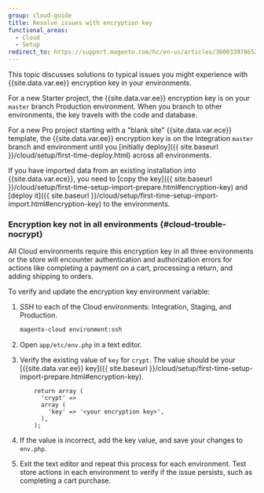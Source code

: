 ```yaml
---
group: cloud-guide
title: Resolve issues with encryption key
functional_areas:
  - Cloud
  - Setup
redirect_to: https://support.magento.com/hc/en-us/articles/360033978652
---
```


This topic discusses solutions to typical issues you might experience with {{site.data.var.ee}} encryption key in your environments.

For a new Starter project, the {{site.data.var.ee}} encryption key is on your `master` branch Production environment. When you branch to other environments, the key travels with the code and database.

For a new Pro project starting with a "blank site" {{site.data.var.ece}} template, the {{site.data.var.ee}} encryption key is on the Integration `master` branch and environment until you [initially deploy]({{ site.baseurl }}/cloud/setup/first-time-deploy.html) across all environments.

If you have imported data from an existing installation into {{site.data.var.ece}}, you need to [copy the key]({{ site.baseurl }}/cloud/setup/first-time-setup-import-prepare.html#encryption-key) and [deploy it]({{ site.baseurl }}/cloud/setup/first-time-setup-import-import.html#encryption-key) to the environments.

### Encryption key not in all environments {#cloud-trouble-nocrypt}

All Cloud environments require this encryption key in all three environments or the store will encounter authentication and authorization errors for actions like completing a payment on a cart, processing a return, and adding shipping to orders.

To verify and update the encryption key environment variable:

1. SSH to each of the Cloud environments: Integration, Staging, and Production.

   ```bash
   magento-cloud environment:ssh
   ```

1. Open `app/etc/env.php` in a text editor.
1. Verify the existing value of `key` for `crypt`. The value should be your [{{site.data.var.ee}} key]({{ site.baseurl }}/cloud/setup/first-time-setup-import-prepare.html#encryption-key).

   ```php?start_inline=1
       return array (
         'crypt' =>
         array (
           'key' => '<your encryption key>',
         ),
       );
   ```

1. If the value is incorrect, add the key value, and save your changes to `env.php`.
1. Exit the text editor and repeat this process for each environment. Test store actions in each environment to verify if the issue persists, such as completing a cart purchase.

